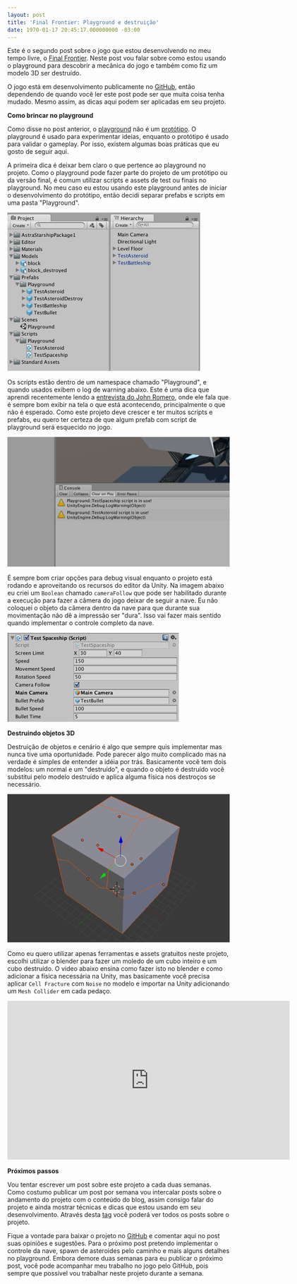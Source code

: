 ```yaml
---
layout: post
title: 'Final Frontier: Playground e destruição'
date: 1970-01-17 20:45:17.000000000 -03:00
---
```

Este é o segundo post sobre o jogo que estou desenvolvendo no meu tempo livre, o [Final Frontier](http://gamedeveloper.com.br/inicio-do-projeto-final-frontier/). Neste post vou falar sobre como estou usando o playground para descobrir a mecânica do jogo e também como fiz um modelo 3D ser destruído. 

O jogo está em desenvolvimento publicamente no [GitHub](https://github.com/cicanci/game-unity-ff), então dependendo de quando você ler este post pode ser que muita coisa tenha mudado. Mesmo assim, as dicas aqui podem ser aplicadas em seu projeto. 

**Como brincar no playground**

Como disse no post anterior, o [playground](http://gamedeveloper.com.br/como-ser-um-programador-de-jogos-playground/) não é um [protótipo](http://gamedeveloper.com.br/como-ser-um-programador-de-jogos-prototipos/). O playground é usado para experimentar ideias, enquanto o protótipo é usado para validar o gameplay. Por isso, existem algumas boas práticas que eu gosto de seguir aqui.

A primeira dica é deixar bem claro o que pertence ao playground no projeto. Como o playground pode fazer parte do projeto de um protótipo ou da versão final, é comum utilizar scripts e assets de test ou finais no playground. No meu caso eu estou usando este playground antes de iniciar o desenvolvimento do protótipo, então decidi separar prefabs e scripts em uma pasta "Playground". 

![](/content/images/2016/07/project-organization.png)

Os scripts estão dentro de um namespace chamado "Playground", e quando usados exibem o log de warning abaixo. Este é uma dica que aprendi recentemente lendo a [entrevista do John Romero](http://gamedeveloper.com.br/dicas-de-john-romero/), onde ele fala que é sempre bom exibir na tela o que está acontecendo, principalmente o que não é esperado. Como este projeto deve crescer e ter muitos scripts e prefabs, eu quero ter certeza de que algum prefab com script de playground será esquecido no jogo. 

![](/content/images/2016/07/playground-warnings.png)

É sempre bom criar opções para debug visual enquanto o projeto está rodando e aproveitando os recursos do editor da Unity. Na imagem abaixo eu criei um `Boolean` chamado `cameraFollow` que pode ser habilitado durante a execução para fazer a câmera do jogo deixar de seguir a nave. Eu não coloquei o objeto da câmera dentro da nave para que durante sua movimentação não dê a impressão ser "dura". Isso vai fazer mais sentido quando implementar o controle completo da nave.

![](/content/images/2016/07/spaceship-script.png)

**Destruindo objetos 3D**

Destruição de objetos e cenário é algo que sempre quis implementar mas nunca tive uma oportunidade. Pode parecer algo muito complicado mas na verdade é simples de entender a idéia por trás. Basicamente você tem dois modelos: um normal e um "destruído", e quando o objeto é destruído você substitui pelo modelo destruído e aplica alguma física nos destroços se necessário.

![](/content/images/2016/07/blender-block.png)

Como eu quero utilizar apenas ferramentas e assets gratuitos neste projeto, escolhi utilizar o blender para fazer um moledo de um cubo inteiro e um cubo destruído. O video abaixo ensina como fazer isto no blender e como adicionar a física necessária na Unity, mas basicamente você precisa aplicar `Cell Fracture` com `Noise` no modelo e importar na Unity adicionando um `Mesh Collider` em cada pedaço.

<iframe width="640" height="360" src="https://www.youtube.com/embed/videoseries?list=PLbghT7MmckI6FPAZfn2HBdOu-JGSZ39vS" frameborder="0" allowfullscreen></iframe>

**Próximos passos**

Vou tentar escrever um post sobre este projeto a cada duas semanas. Como costumo publicar um post por semana vou intercalar posts sobre o andamento do projeto com o conteúdo do blog, assim consigo falar do projeto e ainda mostrar técnicas e dicas que estou usando em seu desenvolvimento. Através desta [tag](http://gamedeveloper.com.br/tag/final-frontier) você poderá ver todos os posts sobre o projeto.

Fique a vontade para baixar o projeto no [GitHub](https://github.com/cicanci/game-unity-ff) e comentar aqui no post suas opiniões e sugestões. Para o próximo post pretendo implementar o controle da nave, spawn de asteroides pelo caminho e mais alguns detalhes no playground. Embora demore duas semanas para eu publicar o próximo post, você pode acompanhar meu trabalho no jogo pelo GitHub, pois sempre que possível vou trabalhar neste projeto durante a semana.
